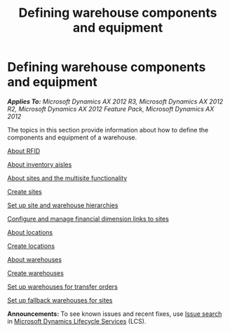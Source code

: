 ﻿---
title: Defining warehouse components and equipment
TOCTitle: Defining warehouse components and equipment
ms:assetid: 20196678-4379-4a59-a877-e38a950393ce
ms:mtpsurl: https://technet.microsoft.com/en-us/library/Gg230980(v=AX.60)
ms:contentKeyID: 36056159
ms.date: 04/18/2014
mtps_version: v=AX.60
f1_keywords:
- site
- components
- location
- transfer
- multisite
- warehouse
- aisles
- inventory
- equipment
- fallback
---

# Defining warehouse components and equipment 


_**Applies To:** Microsoft Dynamics AX 2012 R3, Microsoft Dynamics AX 2012 R2, Microsoft Dynamics AX 2012 Feature Pack, Microsoft Dynamics AX 2012_

The topics in this section provide information about how to define the components and equipment of a warehouse.

[About RFID](about-rfid.md)

[About inventory aisles](about-inventory-aisles.md)

[About sites and the multisite functionality](about-sites-and-the-multisite-functionality.md)

[Create sites](create-sites.md)

[Set up site and warehouse hierarchies](set-up-site-and-warehouse-hierarchies.md)

[Configure and manage financial dimension links to sites](configure-and-manage-financial-dimension-links-to-sites.md)

[About locations](about-locations.md)

[Create locations](create-locations.md)

[About warehouses](about-warehouses.md)

[Create warehouses](create-warehouses.md)

[Set up warehouses for transfer orders](set-up-warehouses-for-transfer-orders.md)

[Set up fallback warehouses for sites](set-up-fallback-warehouses-for-sites.md)

  
**Announcements:** To see known issues and recent fixes, use [Issue search](http://go.microsoft.com/fwlink/?linkid=389258) in [Microsoft Dynamics Lifecycle Services](http://go.microsoft.com/fwlink/?linkid=306505) (LCS).

